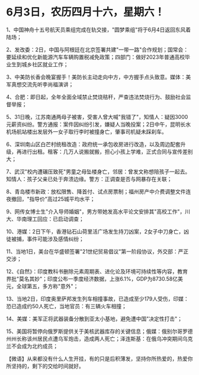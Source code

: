 # 6月3日，农历四月十六，星期六！

1、中国神舟十五号航天员乘组完成在轨交接，"圆梦乘组"将于6月4日返回东风着陆场；

2、发改委：2日，中国与阿根廷在北京签署共建"一带一路"合作规划；国常会：要延续和优化新能源汽车车辆购置税减免政策；四部门：做好2023年普通高校毕业生到城乡社区就业工作；

3、中美防长香会晚宴握手！美防长主动走向中方，中方握手点头致意。媒体：美军真想交流先听李尚福演讲；

4、合肥：即日起，全年全面全域禁止焚烧秸秆，严查违法焚烧行为、鼓励社会监督举报；

5、31日晚，江苏南通两母子被害，受害人曾大喊"我错了"，知情人：疑因3000元薪资纠纷。警方通报：案件因纠纷引发，嫌疑人当晚投案；2日中午，昆明长水机场航站楼出发层外一女子取行李时被撞身亡，肇事司机疑未踩刹车。

6、深圳南山区白芒村统租改造：政府统一承包收房进行改造，以及周边配套升级，再进行出租。租客：几万人说搬就搬，担心小孩上学难，正式合同与宣传差别大；

7、武汉"校内遭碾压致死"男童之母坠楼身亡，邻居：曾发文称想陪孩子一起去。知情人：孩子父亲已处于奔溃边缘。警方：正调查是否与网暴存在关联；

8、青岛楼市新政：放松限售、降首付、试点房票制；福州房产中介费调整文件连夜撤回，"指导价"高过25城平均水平；

9、网传女博士生"介入导师婚姻"，男方带她发高水平论文安排其"高校工作"，川大、华南理工回应：已启动调查；

10、港媒：2日下午，香港钻石山荷里活广场发生持刀凶案，2女子中刀身亡，凶徒被捕，事件可能涉及感情纠纷；

11、当地1日，美台在华盛顿签署"21世纪贸易倡议"第一阶段协议，外交部：严正交涉；

12、《自然》：印度教科书删除元素周期表、进化论及环境可持续性等内容，教育界批"莫名其妙"；印度公布一季度经济数据，上涨6.1%，GDP为8730.58亿美元，全球第五，多方称"意外"；

13、当地2日，印度奥里萨邦发生列车相撞事故，已造成至少179人受伤，印媒：恐已造成约50人死亡，当地官员：有三辆火车相撞；

14、美媒：美军正将武器装备分散到亚太小基地，避免遭中国"决定性打击"；

15、美国将暂停向俄罗斯提供关于美核武器库存的关键信息；俄媒：俄别尔哥罗德州州长称该州居民点遭乌军炮击，造成两人死亡；泽连斯基：在俄乌冲突期间乌克兰不会成为北约成员；



【微语】从来都没有什么人生开挂，有的只是后积薄发，坚持你所热爱的，热爱你所坚持的，剩下的交给时间就好。

